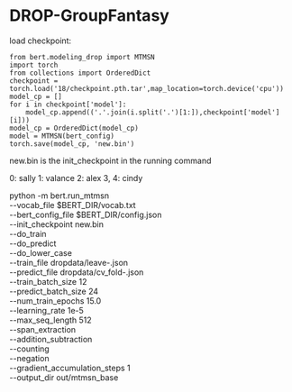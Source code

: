 # DROP-GroupFantasy

load checkpoint:
```
from bert.modeling_drop import MTMSN
import torch
from collections import OrderedDict
checkpoint = torch.load('18/checkpoint.pth.tar',map_location=torch.device('cpu'))
model_cp = []
for i in checkpoint['model']:
    model_cp.append(('.'.join(i.split('.')[1:]),checkpoint['model'][i]))
model_cp = OrderedDict(model_cp)
model = MTMSN(bert_config)
torch.save(model_cp, 'new.bin')
```

new.bin is the init_checkpoint in the running command

0: sally
1: valance
2: alex
3, 4: cindy 

python -m bert.run_mtmsn \
  --vocab_file $BERT_DIR/vocab.txt \
  --bert_config_file $BERT_DIR/config.json \
  --init_checkpoint new.bin \
  --do_train \
  --do_predict \
  --do_lower_case \
  --train_file dropdata/leave-<id>.json \
  --predict_file dropdata/cv_fold-<id>.json \
  --train_batch_size 12 \
  --predict_batch_size 24 \
  --num_train_epochs 15.0 \
  --learning_rate 1e-5 \
  --max_seq_length 512 \
  --span_extraction \
  --addition_subtraction \
  --counting \
  --negation \
  --gradient_accumulation_steps 1 \
  --output_dir out/mtmsn_base
